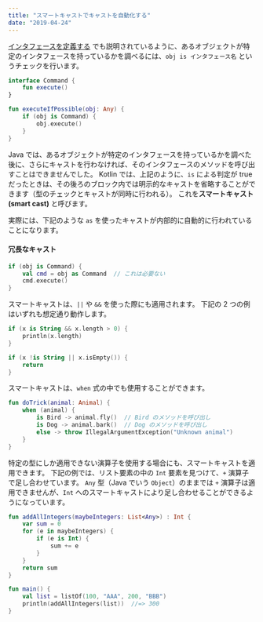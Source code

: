 ```yaml
---
title: "スマートキャストでキャストを自動化する"
date: "2019-04-24"
---
```


[インタフェースを定義する](./interface.html) でも説明されているように、あるオブジェクトが特定のインタフェースを持っているかを調べるには、`obj is インタフェース名` というチェックを行います。

```kotlin
interface Command {
    fun execute()
}

fun executeIfPossible(obj: Any) {
    if (obj is Command) {
        obj.execute()
    }
}
```

Java では、あるオブジェクトが特定のインタフェースを持っているかを調べた後に、さらにキャストを行わなければ、そのインタフェースのメソッドを呼び出すことはできませんでした。
Kotlin では、上記のように、`is` による判定が true だったときは、その後ろのブロック内では明示的なキャストを省略することができます（型のチェックとキャストが同時に行われる）。
これを**スマートキャスト (smart cast)** と呼びます。

実際には、下記のような `as` を使ったキャストが内部的に自動的に行われていることになります。

#### 冗長なキャスト

```kotlin
if (obj is Command) {
    val cmd = obj as Command  // これは必要ない
    cmd.execute()
}
```

スマートキャストは、`||` や `&&` を使った際にも適用されます。
下記の 2 つの例はいずれも想定通り動作します。

```kotlin
if (x is String && x.length > 0) {
    println(x.length)
}
```

```kotlin
if (x !is String || x.isEmpty()) {
    return
}
```

スマートキャストは、`when` 式の中でも使用することができます。

```kotlin
fun doTrick(animal: Animal) {
    when (animal) {
        is Bird -> animal.fly()  // Bird のメソッドを呼び出し
        is Dog -> animal.bark()  // Dog のメソッドを呼び出し
        else -> throw IllegalArgumentException("Unknown animal")
    }
}
```

特定の型にしか適用できない演算子を使用する場合にも、スマートキャストを適用できます。
下記の例では、リスト要素の中の `Int` 要素を見つけて、`+` 演算子で足し合わせています。
`Any` 型（Java でいう `Object`）のままでは `+` 演算子は適用できませんが、`Int` へのスマートキャストにより足し合わせることができるようになっています。

```kotlin
fun addAllIntegers(maybeIntegers: List<Any>) : Int {
    var sum = 0
    for (e in maybeIntegers) {
        if (e is Int) {
            sum += e
        }
    }
    return sum
}

fun main() {
    val list = listOf(100, "AAA", 200, "BBB")
    println(addAllIntegers(list))  //=> 300
}
```

